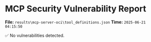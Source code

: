 # MCP Security Vulnerability Report
**File:** `results\mcp-server-oci\tool_definitions.json`
**Time:** `2025-06-21 04:15:50`

✅ No vulnerabilities detected.